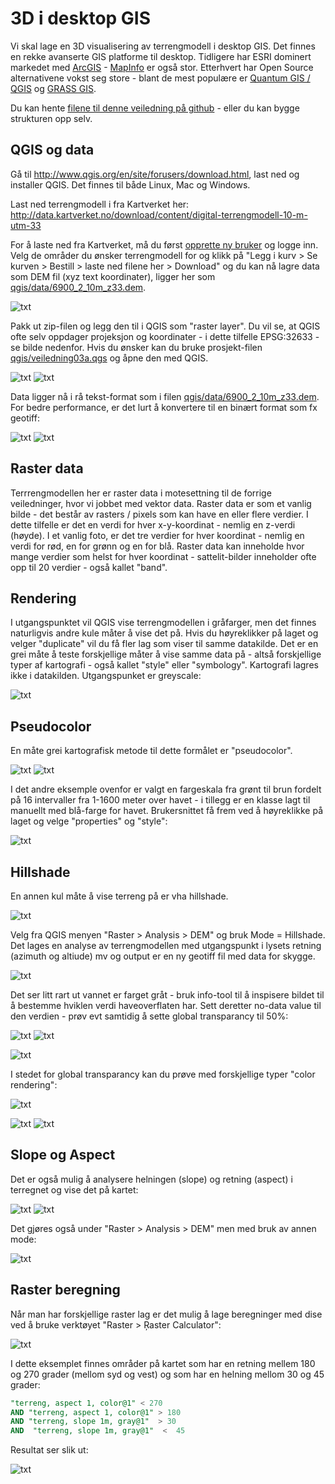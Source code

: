 # 3D i desktop GIS

Vi skal lage en 3D visualisering av terrengmodell i desktop GIS. Det finnes en rekke avanserte GIS platforme til desktop. Tidligere har ESRI dominert markedet med [ArcGIS](http://www.esri.com/software/arcgis) - [MapInfo](http://www.mapinfo.com/) er også stor. Etterhvert har Open Source alternativene vokst seg store - blant de mest populære er [Quantum GIS / QGIS](http://www.qgis.org/en) og [GRASS GIS](http://grass.osgeo.org/).

Du kan hente [filene til denne veiledning på github](https://github.com/GeoForum/veiledning03) - eller du kan bygge strukturen opp selv.

## QGIS og data
Gå til http://www.qgis.org/en/site/forusers/download.html, last ned og installer QGIS. Det finnes til både Linux, Mac og Windows.

Last ned terrengmodell i fra Kartverket her:
http://data.kartverket.no/download/content/digital-terrengmodell-10-m-utm-33

For å laste ned fra Kartverket, må du først [opprette ny bruker](http://data.kartverket.no/download/user/register) og logge inn. Velg de områder du ønsker terrengmodell for og klikk på "Legg i kurv > Se kurven > Bestill > laste ned filene her > Download" og du kan nå lagre data som DEM fil (xyz text koordinater), ligger her som [qgis/data/6900_2_10m_z33.dem](qgis/data/6900_2_10m_z33.dem).

![txt](img/kv01.png)

Pakk ut zip-filen og legg den til i QGIS som "raster layer". Du vil se, at QGIS ofte selv oppdager projeksjon og koordinater - i dette tilfelle EPSG:32633 - se bilde nedenfor. Hvis du ønsker kan du bruke prosjekt-filen [qgis/veiledning03a.qgs](qgis/veiledning03a.qgs) og åpne den med QGIS.

![txt](img/q04.png) ![txt](img/q03.png)

Data ligger nå i rå tekst-format som i filen [qgis/data/6900_2_10m_z33.dem](qgis/data/6900_2_10m_z33.dem). For bedre performance, er det lurt å konvertere til en binært format som fx geotiff:

![txt](img/q01.png) ![txt](img/q02.png)

## Raster data

Terrrengmodellen her er raster data i motesettning til de forrige veiledninger, hvor vi jobbet med vektor data. Raster data er som et vanlig bilde - det består av rasters / pixels som kan have en eller flere verdier. I dette tilfelle er det en verdi for hver x-y-koordinat - nemlig en z-verdi (høyde). I et vanlig foto, er det tre verdier for hver koordinat - nemlig en verdi for rød, en for grønn og en for blå. Raster data kan inneholde hvor mange verdier som helst for hver koordinat - sattelit-bilder inneholder ofte opp til 20 verdier - også kallet "band".

## Rendering

I utgangspunktet vil QGIS vise terrengmodellen i gråfarger, men det finnes naturligvis andre kule måter å vise det på. Hvis du høyreklikker på laget og velger "duplicate" vil du få fler lag som viser til samme datakilde. Det er en grei måte å teste forskjellige måter å vise samme data på - altså forskjellige typer af kartografi - også kallet "style" eller "symbology". Kartografi lagres ikke i datakilden. Utgangspunket er greyscale:

![txt](img/350_q05a.jpg) 

## Pseudocolor
En måte grei kartografisk metode til dette formålet er "pseudocolor". 

![txt](img/350_q05b.jpg) ![txt](img/350_q05c.jpg)

I det andre eksemple ovenfor er valgt en fargeskala fra grønt til brun fordelt på 16 intervaller fra 1-1600 meter over havet - i tillegg er en klasse lagt til manuellt med blå-farge for havet. Brukersnittet få frem ved å høyreklikke på laget og velge "properties" og "style":

![txt](img/q06.png)

## Hillshade
En annen kul måte å vise terreng på er vha hillshade. 

![txt](img/350_q07b.jpg) 

Velg fra QGIS menyen "Raster > Analysis > DEM" og bruk Mode = Hillshade. Det lages en analyse av terrengmodellen med utgangspunkt i lysets retning (azimuth og altiude) mv og output er en ny geotiff fil med data for skygge. 

![txt](img/q07a.png) 

Det ser litt rart ut vannet er farget gråt - bruk info-tool til å inspisere bildet til å bestemme hviklen verdi haveoverflaten har. Sett deretter no-data value til den verdien - prøv evt samtidig å sette global transparancy til 50%:

![txt](img/q07c.png) ![txt](img/q07d.png)

![txt](img/q07e.png)

I stedet for global transparancy kan du prøve med forskjellige typer "color rendering":

![txt](img/q07f.mutiply.png)

![txt](img/350_q07g.50transp.jpg) ![txt](img/350_q07g.multiply.jpg) 

## Slope og Aspect
Det er også mulig å analysere helningen (slope) og retning (aspect) i terregnet og vise det på kartet:

![txt](img/350_q08b.jpg) ![txt](img/350_q09b.jpg)

Det gjøres også under "Raster > Analysis > DEM" men med bruk av annen mode:

![txt](img/q10.png) 

## Raster beregning

Når man har forskjellige raster lag er det mulig å lage beregninger med dise ved å bruke verktøyet "Raster > Ŗaster Calculator":

![txt](img/q11b.png) 

I dette eksemplet finnes områder på kartet som har en retning mellem 180 og 270 grader (mellom syd og vest) og som har en helning mellom 30 og 45 grader:

```sql
"terreng, aspect 1, color@1" < 270  
AND "terreng, aspect 1, color@1" > 180 
AND "terreng, slope 1m, gray@1"  > 30 
AND  "terreng, slope 1m, gray@1"  <  45
```
Resultat ser slik ut:

![txt](img/350_q11.jpg) 

